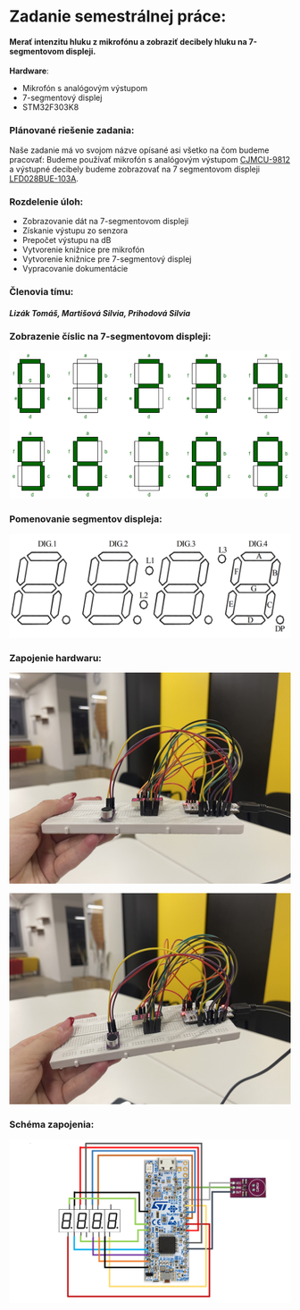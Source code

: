 # Zadanie semestrálnej práce: 
#### Merať intenzitu hluku z mikrofónu a zobraziť decibely hluku na 7-segmentovom displeji.
**Hardware**:
- Mikrofón s analógovým výstupom
- 7-segmentový displej
- STM32F303K8
### Plánované riešenie zadania: 
Naše zadanie má vo svojom názve opísané asi všetko na čom budeme pracovať:
Budeme používať mikrofón s analógovým výstupom  [CJMCU-9812](https://datasheets.maximintegrated.com/en/ds/MAX9812-MAX9813L.pdf) a výstupné decibely budeme zobrazovať na 7 segmentovom displeji [LFD028BUE-103A](https://www.tme.eu/Document/afe40de6cbe93d7d978749835d83cb6c/LFD028BUE-103A.pdf).
### Rozdelenie úloh:
- Zobrazovanie dát na 7-segmentovom displeji
- Získanie výstupu zo senzora
- Prepočet výstupu na dB
- Vytvorenie knižnice pre mikrofón
- Vytvorenie knižnice pre 7-segmentový displej
- Vypracovanie dokumentácie
### Členovia tímu:
##### Lizák Tomáš, Martišová Silvia, Prihodová Silvia

### Zobrazenie číslic na 7-segmentovom displeji:
<p align="center">
    <img src="https://github.com/Uninastaller/Semestralka_Merac_Hluku/blob/main/Img/7segm-disp1.png">
</p>

### Pomenovanie segmentov displeja:
<p align="center">
    <img src="https://github.com/Uninastaller/Semestralka_Merac_Hluku/blob/main/Img/7segm-disp2.png">
</p>

### Zapojenie hardwaru:
<p align="center">
    <img src="https://github.com/Uninastaller/Semestralka_Merac_Hluku/blob/main/Img/7segm-disp3.jpg">
</p>

<p align="center">
    <img src="https://github.com/Uninastaller/Semestralka_Merac_Hluku/blob/main/Img/7segm-disp4.jpg">
</p>

### Schéma zapojenia:
<p align="center">
<img src="https://github.com/Uninastaller/Semestralka_Merac_Hluku/blob/main/Img/7segm-disp5.png">
</p>